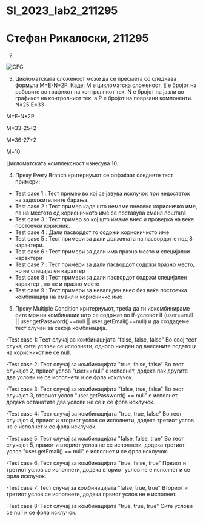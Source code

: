 # SI_2023_lab2_211295 
# Стефан Рикалоски, 211295
2.
![CFG](https://github.com/rikaloskistefan77/SI_2023_lab2_211295/assets/127146577/277c25c7-3ede-4632-83a1-b8aa43b9424a)

3. Цикломатската сложеност може да се пресмета со следнава формула M=E-N+2P. Каде: М е цикломатска сложеност, E е бројот на рабовите во графикот на контролниот тек, N е бројот на јазли во графикот на контролниот тек, а P е бројот на поврзани компоненти.  
N=25 E=33

M=E-N+2P

М=33-25+2

М=36-27+2

М=10

Цикломатската комплексност изнесува 10.

4. Преку Every Branch критериумот се опфаќаат следните тест примери:

- Test case 1 : Тест пример во кој се јавува исклучок при недостаток на задолжителните барања.
- Test case 2 : Тест пример каде што немаме внесено корисничко име, па на местото од корисничкото име се поставува емаил поштата
- Test case 3 : Тест пример во кој што имаме внес и проверка на веќе постоечки корисник. 
- Test case 4 : Дали пасвордот го содржи корисничкото име
- Test case 5 : Тест примери за дали должината на пасвордот е под 8 карактери. 
- Test case 6 : Тест примери за дали има празно место и специјални карактери 
- Test case 7 : Тест примери за дали пасвордот содржи празно место, но не специјален карактер
- Test case 8 : Тест примери за дали пасвордот содржи специјален карактер , но не и празно место
- Test case 9 : Тест примери за невалиден внес без веќе постоечка комбинација на емаил и корисничко име

5. Преку Multiple Condition критериумот, треба да ги искомбинираме сите можни комбинации што се содржат во if-условот if (user==null || user.getPassword()==null || user.getEmail()==null) и да создадеме тест случаи за секоја комбинација.

-Test case 1: Тест случај за комбинацијата "false, false, false" 
Во овој тест случај сите услови се исполнети, односо ниеден од внесените податоци на корисникот не се null.

-Test case 2: Тест случај за комбинацијата "true, false, false"
Во тест случајот 2, првиот услов "user==null" е исполнет, додека пак другите два услови не се исполнети и се фрла исклучок.

-Test case 3: Тест случај за комбинацијата "false, true, false"
Во тест случајот 3, вториот услов "user.getPassword() == null" е исполнет, додека останатите два услови не се и се фрла исклучок.

-Test case 4: Тест случај за комбинацијата "true, true, false"
Во тест случајот 4, првиот и вториот услов се исполнети, додека третиот услов не е исполнет и се фрла исклучок.

-Test case 5: Тест случај за комбинацијата "false, false, true"
Во тест случајот 5, првиот и вториот услов не се исполнети, додека третиот услов "user.getEmail() == null" е исполнет и се фрла исклучок. 

-Test case 6:  Тест случај за комбинацијата "true, false, true"
Првиот и третиот услов се исполнети, додека вториот услов не е исполнет и се фрла исклучок.

-Test case 7: Тест случај за комбинацијата "false, true, true"
Вториот и третиот услов се исполнети, додека првиот услов не е исполнет.

-Test case 8: Тест случај за комбинацијата "true, true, true"
Сите услови се null и се фрла исклучок.
